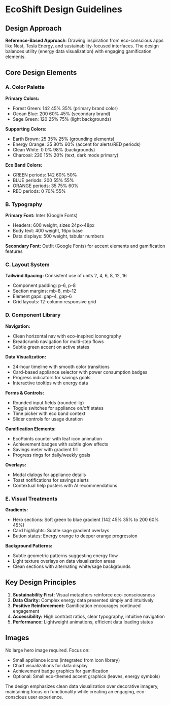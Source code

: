 # EcoShift Design Guidelines

## Design Approach
**Reference-Based Approach**: Drawing inspiration from eco-conscious apps like Nest, Tesla Energy, and sustainability-focused interfaces. The design balances utility (energy data visualization) with engaging gamification elements.

## Core Design Elements

### A. Color Palette
**Primary Colors:**
- Forest Green: 142 45% 35% (primary brand color)
- Ocean Blue: 200 60% 45% (secondary brand)
- Sage Green: 120 25% 75% (light backgrounds)

**Supporting Colors:**
- Earth Brown: 25 35% 25% (grounding elements)
- Energy Orange: 35 80% 60% (accent for alerts/RED periods)
- Clean White: 0 0% 98% (backgrounds)
- Charcoal: 220 15% 20% (text, dark mode primary)

**Eco Band Colors:**
- GREEN periods: 142 60% 50%
- BLUE periods: 200 55% 55%
- ORANGE periods: 35 75% 60%
- RED periods: 0 70% 55%

### B. Typography
**Primary Font:** Inter (Google Fonts)
- Headers: 600 weight, sizes 24px-48px
- Body text: 400 weight, 16px base
- Data displays: 500 weight, tabular numbers

**Secondary Font:** Outfit (Google Fonts) for accent elements and gamification features

### C. Layout System
**Tailwind Spacing:** Consistent use of units 2, 4, 6, 8, 12, 16
- Component padding: p-6, p-8
- Section margins: mb-8, mb-12
- Element gaps: gap-4, gap-6
- Grid layouts: 12-column responsive grid

### D. Component Library

**Navigation:**
- Clean horizontal nav with eco-inspired iconography
- Breadcrumb navigation for multi-step flows
- Subtle green accent on active states

**Data Visualization:**
- 24-hour timeline with smooth color transitions
- Card-based appliance selector with power consumption badges
- Progress indicators for savings goals
- Interactive tooltips with energy data

**Forms & Controls:**
- Rounded input fields (rounded-lg)
- Toggle switches for appliance on/off states
- Time picker with eco band context
- Slider controls for usage duration

**Gamification Elements:**
- EcoPoints counter with leaf icon animation
- Achievement badges with subtle glow effects
- Savings meter with gradient fill
- Progress rings for daily/weekly goals

**Overlays:**
- Modal dialogs for appliance details
- Toast notifications for savings alerts
- Contextual help posters with AI recommendations

### E. Visual Treatments

**Gradients:**
- Hero sections: Soft green to blue gradient (142 45% 35% to 200 60% 45%)
- Card highlights: Subtle sage gradient overlays
- Button states: Energy orange to deeper orange progression

**Background Patterns:**
- Subtle geometric patterns suggesting energy flow
- Light texture overlays on data visualization areas
- Clean sections with alternating white/sage backgrounds

## Key Design Principles

1. **Sustainability First:** Visual metaphors reinforce eco-consciousness
2. **Data Clarity:** Complex energy data presented simply and intuitively
3. **Positive Reinforcement:** Gamification encourages continued engagement
4. **Accessibility:** High contrast ratios, clear typography, intuitive navigation
5. **Performance:** Lightweight animations, efficient data loading states

## Images
No large hero image required. Focus on:
- Small appliance icons (integrated from icon library)
- Chart visualizations for data display
- Achievement badge graphics for gamification
- Optional: Small eco-themed accent graphics (leaves, energy symbols)

The design emphasizes clean data visualization over decorative imagery, maintaining focus on functionality while creating an engaging, eco-conscious user experience.